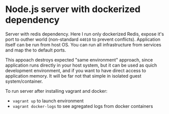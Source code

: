 Node.js server with dockerized dependency
=========================================

Server with redis dependency. Here I run only dockerized Redis, expose it's port to outher world (non-standard `44010` to prevent conflicts). Application itself can be run from host OS. You can run all infrastructure from services and map the to default ports.

This appoach destroys expected "same environment" approach, since application runs directly in your host system, but it can be used as quich development environment, and if you want to have direct access to application memory. It will be far not that simple in isolated guest system/container.

To run server after installing vagrant and docker:

 - `vagrant up` to launch environment
 - `vagrant docker-logs` to see agregated logs from docker containers
